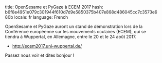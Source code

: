 title: OpenSesame et PyGaze à ECEM 2017
hash: b6f8e4951e079c301944f610d7d9e5850375b407e868d486045cc7c3573e980b
locale: fr
language: French

OpenSesame et PyGaze auront un stand de démonstration lors de la Conférence européenne sur les mouvements oculaires (ECEM), qui se tiendra à Wuppertal, en Allemagne, entre le 20 et le 24 août 2017.

- <http://ecem2017.uni-wuppertal.de/>

Passez nous voir et dites bonjour !